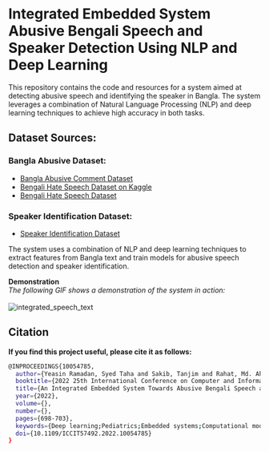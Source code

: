 # Integrated Embedded System Abusive Bengali Speech and Speaker Detection Using NLP and Deep Learning

This repository contains the code and resources for a system aimed at detecting abusive speech and identifying the speaker in Bangla. The system leverages a combination of Natural Language Processing (NLP) and deep learning techniques to achieve high accuracy in both tasks.

## Dataset Sources:

### Bangla Abusive Dataset:
- [Bangla Abusive Comment Dataset](https://github.com/aimansnigdha/Bangla-Abusive-Comment-Dataset)
- [Bengali Hate Speech Dataset on Kaggle](https://www.kaggle.com/datasets/naurosromim/bengali-hate-speech-dataset)
- [Bengali Hate Speech Dataset](https://github.com/rezacsedu/Bengali-Hate-Speech-Dataset)

### Speaker Identification Dataset:
- [Speaker Identification Dataset](https://drive.google.com/drive/folders/1TNcp6t7_ZJ1E3TDhqZTW_DKhrkXMHbs1)

The system uses a combination of NLP and deep learning techniques to extract features from Bangla text and train models for abusive speech detection and speaker identification.

**Demonstration**
<br />
_The following GIF shows a demonstration of the system in action:_
<br /> 
<br />
![integrated_speech_text](https://github.com/user-attachments/assets/bc33f706-7164-434b-b53b-0cd54094a669)


## Citation 

**If you find this project useful, please cite it as follows:**
```bash 
@INPROCEEDINGS{10054785,
  author={Yeasin Ramadan, Syed Taha and Sakib, Tanjim and Rahat, Md. Ahsan and Mushfique Hossain, Md. and Rahman, Raiyan and Rahman, Md. Mahbubur},
  booktitle={2022 25th International Conference on Computer and Information Technology (ICCIT)}, 
  title={An Integrated Embedded System Towards Abusive Bengali Speech and Speaker Detection Using NLP and Deep Learning}, 
  year={2022},
  volume={},
  number={},
  pages={698-703},
  keywords={Deep learning;Pediatrics;Embedded systems;Computational modeling;Bit error rate;Employment;Feature extraction;BERT;Bi-LSTM;Deep Learning;GRU;LSTM;MFCC;Natural Language Processing;Speech Detection;Voice Recognition},
  doi={10.1109/ICCIT57492.2022.10054785}
}
```
